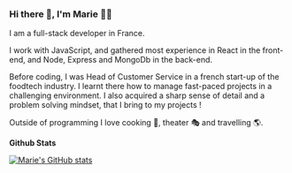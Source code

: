### Hi there 👋, I'm Marie 👩‍💻

I am a full-stack developer in France.

I work with JavaScript, and gathered most experience in React in the front-end, and Node, Express and MongoDb in the back-end.

Before coding, I was Head of Customer Service in a french start-up of the foodtech industry. I learnt there how to manage fast-paced projects in a challenging environment. I also acquired a sharp sense of detail and a problem solving mindset, that I bring to my projects !

Outside of programming I love cooking 🧑, theater 🎭  and travelling 🌎. 

**Github Stats**

[![Marie's GitHub stats](https://github-readme-stats.vercel.app/api?username=mariepopoff)](https://github.com/mariepopoff/github-readme-stats)

